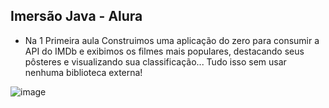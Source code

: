 ## Imersão Java - Alura

* Na 1 Primeira aula Construimos uma aplicação do zero para consumir a API do IMDb e exibimos os filmes mais populares, destacando seus pôsteres e visualizando sua classificação... Tudo isso sem usar nenhuma biblioteca externa!

![image](https://user-images.githubusercontent.com/82127044/180060033-8d0d58db-3f43-4c10-9f6f-c014f29cd49e.png)
